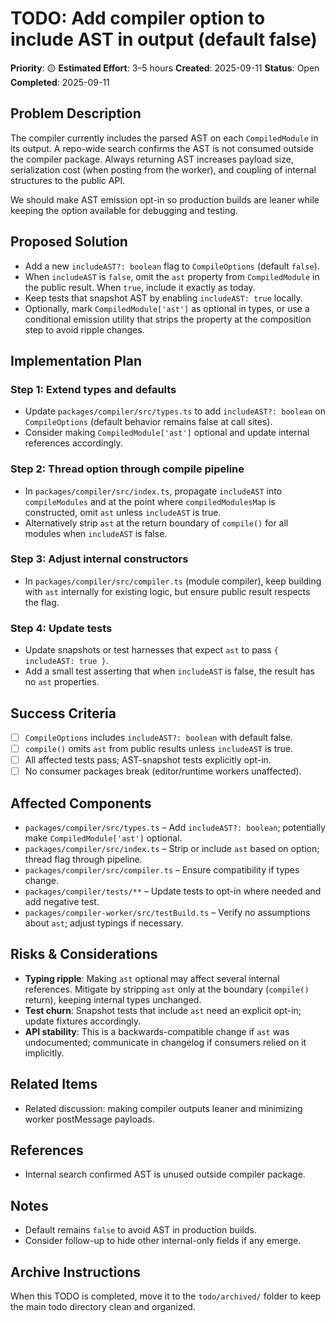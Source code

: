 # TODO: Add compiler option to include AST in output (default false)

**Priority**: 🟡
**Estimated Effort**: 3–5 hours
**Created**: 2025-09-11
**Status**: Open
**Completed**: 2025-09-11
## Problem Description

The compiler currently includes the parsed AST on each `CompiledModule` in its output. A repo-wide search confirms the AST is not consumed outside the compiler package. Always returning AST increases payload size, serialization cost (when posting from the worker), and coupling of internal structures to the public API.

We should make AST emission opt-in so production builds are leaner while keeping the option available for debugging and testing.

## Proposed Solution

- Add a new `includeAST?: boolean` flag to `CompileOptions` (default `false`).
- When `includeAST` is `false`, omit the `ast` property from `CompiledModule` in the public result. When `true`, include it exactly as today.
- Keep tests that snapshot AST by enabling `includeAST: true` locally.
- Optionally, mark `CompiledModule['ast']` as optional in types, or use a conditional emission utility that strips the property at the composition step to avoid ripple changes.

## Implementation Plan

### Step 1: Extend types and defaults
- Update `packages/compiler/src/types.ts` to add `includeAST?: boolean` on `CompileOptions` (default behavior remains false at call sites).
- Consider making `CompiledModule['ast']` optional and update internal references accordingly.

### Step 2: Thread option through compile pipeline
- In `packages/compiler/src/index.ts`, propagate `includeAST` into `compileModules` and at the point where `compiledModulesMap` is constructed, omit `ast` unless `includeAST` is true.
- Alternatively strip `ast` at the return boundary of `compile()` for all modules when `includeAST` is false.

### Step 3: Adjust internal constructors
- In `packages/compiler/src/compiler.ts` (module compiler), keep building with `ast` internally for existing logic, but ensure public result respects the flag.

### Step 4: Update tests
- Update snapshots or test harnesses that expect `ast` to pass `{ includeAST: true }`.
- Add a small test asserting that when `includeAST` is false, the result has no `ast` properties.

## Success Criteria

- [ ] `CompileOptions` includes `includeAST?: boolean` with default false.
- [ ] `compile()` omits `ast` from public results unless `includeAST` is true.
- [ ] All affected tests pass; AST-snapshot tests explicitly opt-in.
- [ ] No consumer packages break (editor/runtime workers unaffected).

## Affected Components

- `packages/compiler/src/types.ts` – Add `includeAST?: boolean`; potentially make `CompiledModule['ast']` optional.
- `packages/compiler/src/index.ts` – Strip or include `ast` based on option; thread flag through pipeline.
- `packages/compiler/src/compiler.ts` – Ensure compatibility if types change.
- `packages/compiler/tests/**` – Update tests to opt-in where needed and add negative test.
- `packages/compiler-worker/src/testBuild.ts` – Verify no assumptions about `ast`; adjust typings if necessary.

## Risks & Considerations

- **Typing ripple**: Making `ast` optional may affect several internal references. Mitigate by stripping `ast` only at the boundary (`compile()` return), keeping internal types unchanged.
- **Test churn**: Snapshot tests that include `ast` need an explicit opt-in; update fixtures accordingly.
- **API stability**: This is a backwards-compatible change if `ast` was undocumented; communicate in changelog if consumers relied on it implicitly.

## Related Items

- Related discussion: making compiler outputs leaner and minimizing worker postMessage payloads.

## References

- Internal search confirmed AST is unused outside compiler package.

## Notes

- Default remains `false` to avoid AST in production builds.
- Consider follow-up to hide other internal-only fields if any emerge.

## Archive Instructions

When this TODO is completed, move it to the `todo/archived/` folder to keep the main todo directory clean and organized.

